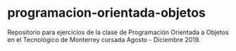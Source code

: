 # programacion-orientada-objetos
Repositorio para ejercicios de la clase de Programación Orientada a Objetos en el Tecnológico de Monterrey cursada Agosto - Diciembre 2019.
